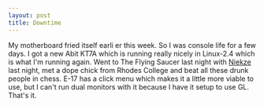 ```yaml
--- 
layout: post
title: Downtime
---
```

My motherboard fried itself earli
er this week.  So I was console life for a few
days.  I got a new Abit KT7A which is running really nicely in Linux-2.4 which
is what I'm running again.  Went to The Flying Saucer last night with <a
HREF="http://nothingkillsfaster.com">Niekze</a> last night, met a dope chick
from Rhodes College and beat all these drunk people in chess.  E-17 has a click
menu which makes it a little more viable to use, but I can't run dual monitors
with it because I have it setup to use GL.  That's it.
